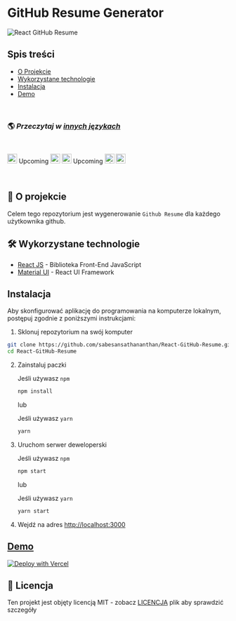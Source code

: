 # GitHub Resume Generator

![React GitHub Resume](./src/assets/readme/screenshot.png)

## Spis treści

- [O Projekcie](#o-projekcie)
- [Wykorzystane technologie](#wykorzystane-technologie)
- [Instalacja](#instalacja)
- [Demo](#demo)

<br>

### 🌎 *Przeczytaj w [innych językach](./translations/Translations.md)*

<br>

<kbd>[<img title="Deutsch" alt="Deutsch" src="https://cdn.staticaly.com/gh/hjnilsson/country-flags/master/svg/de.svg" width="22">](./translations/README.de.md)</kbd> Upcoming
<kbd>[<img title="Español" alt="Español" src="https://cdn.staticaly.com/gh/hjnilsson/country-flags/master/svg/es.svg" width="22">](./translations/README.es.md)</kbd>
<kbd>[<img title="Français" alt="Français" src="https://cdn.staticaly.com/gh/hjnilsson/country-flags/master/svg/fr.svg" width="22">](./translations/README.fr.md)</kbd> Upcoming
<kbd>[<img title="Shqip" alt="Shqip" src="https://cdn.staticaly.com/gh/hjnilsson/country-flags/master/svg/br.svg" width="22">](./translations/README.pt_br.md)</kbd>
<kbd>[<img title="Polski" alt="Polski" src="https://cdn.staticaly.com/gh/hjnilsson/country-flags/master/svg/pl.svg" width="22">](./translations/README.pl.md)</kbd>

<br>

## 🤔 O projekcie

Celem tego repozytorium jest wygenerowanie `Github Resume` dla każdego użytkownika github.

## 🛠️ Wykorzystane technologie

- [React JS](https://reactjs.org/) - Biblioteka Front-End JavaScript
- [Material UI](https://material-ui.com/) - React UI Framework

## Instalacja

Aby skonfigurować aplikację do programowania na komputerze lokalnym, postępuj zgodnie z poniższymi instrukcjami:

1. Sklonuj repozytorium na swój komputer

```bash
git clone https://github.com/sabesansathananthan/React-GitHub-Resume.git
cd React-GitHub-Resume
```

2. Zainstaluj paczki

    Jeśli używasz `npm`
    ```bash
    npm install
    ```

    lub

    Jeśli używasz `yarn`
    ```bash
    yarn
    ```

3. Uruchom serwer deweloperski

    Jeśli używasz `npm`
    ```bash
    npm start
    ```

    lub

    Jeśli używasz `yarn`
    ```bash
    yarn start
    ```

4. Wejdź na adres <http://localhost:3000>

## [Demo](https://react-github-resume.vercel.app/)

[![Deploy with Vercel](https://vercel.com/button)](https://vercel.com/new/git/external?repository-url=https://github.com/sabesansathananthan/React-GitHub-Resume)

## 📄 Licencja

Ten projekt jest objęty licencją MIT - zobacz [LICENCJA](./LICENSE) plik aby sprawdzić szczegóły

